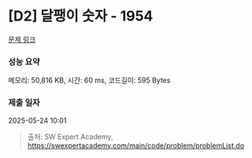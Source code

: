 # [D2] 달팽이 숫자 - 1954 

[문제 링크](https://swexpertacademy.com/main/code/problem/problemDetail.do?contestProbId=AV5PobmqAPoDFAUq) 

### 성능 요약

메모리: 50,816 KB, 시간: 60 ms, 코드길이: 595 Bytes

### 제출 일자

2025-05-24 10:01



> 출처: SW Expert Academy, https://swexpertacademy.com/main/code/problem/problemList.do